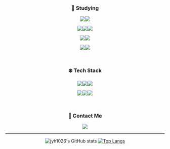 <div align="center">

### 🩵 Studying
<img src="https://img.shields.io/badge/Node.js-339933?style=for-the-badge&logo=Node.js&logoColor=white"><img src="https://img.shields.io/badge/Express-000000?style=for-the-badge&logo=Express&logoColor=white">
  
<img src="https://img.shields.io/badge/html5-E34F26?style=for-the-badge&logo=html5&logoColor=white"><img src="https://img.shields.io/badge/css-1572B6?style=for-the-badge&logo=css3&logoColor=white"><img src="https://img.shields.io/badge/react-61DAFB?style=for-the-badge&logo=react&logoColor=black">
  

<img src="https://img.shields.io/badge/JavaScript-F7DF1E?style=for-the-badge&logo=JavaScript&logoColor=white"><img src="https://img.shields.io/badge/TypeScript-3178C6?style=for-the-badge&logo=TypeScript&logoColor=white">

<img src="https://img.shields.io/badge/MySQL-4479A1?style=for-the-badge&logo=MySQL&logoColor=white"><img src="https://img.shields.io/badge/PostgreSQL-4169E1?style=for-the-badge&logo=PostgreSQL&logoColor=white">

<br>

 ### ❄️ Tech Stack

<img src="https://img.shields.io/badge/Git-F05032?style=for-the-badge&logo=Git&logoColor=white"><img src="https://img.shields.io/badge/GitHub-181717?style=for-the-badge&logo=GitHub&logoColor=white"><img src="https://img.shields.io/badge/Visual Studio Code-007ACC?style=for-the-badge&logo=Visual Studio Code&logoColor=white">

<img src="https://img.shields.io/badge/Slack-4A154B?style=for-the-badge&logo=Slack&logoColor=white"><img src="https://img.shields.io/badge/Trello-0052CC?style=for-the-badge&logo=Trello&logoColor=white"><img src="https://img.shields.io/badge/Figma-F24E1E?style=for-the-badge&logo=Figma&logoColor=white">

 <br>

### 💙 Contact Me
<a href="https://velog.io/@jyh1026"><img src="https://img.shields.io/badge/Velog-20C997?style=for-the-badge&logo=Velog&logoColor=white"/></a>
  
<!-- <a href="[https://velog.io/@yeyun_ny](https://www.linkedin.com/in/ye-yun-sim-74b631235/)"><img src="https://img.shields.io/badge/LinkedIn-0A66C2?style=for-the-badge&logo=LinkedIn&logoColor=white"/></a><a><img src="https://img.shields.io/badge/Gmail-EA4335?style=for-the-badge&logo=Gmail&logoColor=white"/></a>
   -->
-----
![jyh1026's GitHub stats](https://github-readme-stats.vercel.app/api?username=2610&show_icons=true)
[![Top Langs](https://github-readme-stats.vercel.app/api/top-langs/?username=jyh2610&layout=compact)](https://github.com/jyh2610/github-readme-stats)
</div>
<!--
**yeyunny/yeyunny** is a ✨ _special_ ✨ repository because its `README.md` (this file) appears on your GitHub profile.

Here are some ideas to get you started:

- 🔭 I’m currently working on ...
- 🌱 I’m currently learning ...
- 👯 I’m looking to collaborate on ...
- 🤔 I’m looking for help with ...
- 💬 Ask me about ...
- 📫 How to reach me: ...
- 😄 Pronouns: ...
- ⚡ Fun fact: ...
-->
